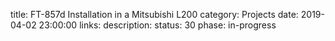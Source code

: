 title: FT-857d Installation in a Mitsubishi L200
category: Projects
date: 2019-04-02 23:00:00
links:
    description:
status: 30
phase: in-progress
